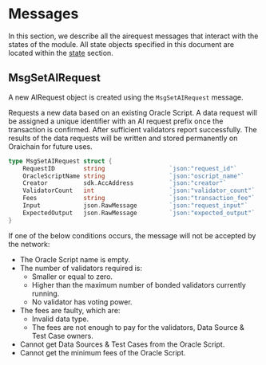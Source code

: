 <!--
order: 3
-->

# Messages

In this section, we describe all the airequest messages that interact with the states of the module. All state objects specified in this document are located within the [state](./01_state.md#pool) section.

## MsgSetAIRequest

A new AIRequest object is created using the `MsgSetAIRequest` message.

Requests a new data based on an existing Oracle Script. A data request will be assigned a unique identifier with an AI request prefix once the transaction is confirmed. After sufficient validators report successfully. The results of the data requests will be written and stored permanently on Oraichain for future uses.

```go
type MsgSetAIRequest struct {
	RequestID        string         		 `json:"request_id"`
	OracleScriptName string         		 `json:"oscript_name"`
	Creator          sdk.AccAddress 		 `json:"creator"`
	ValidatorCount   int            		 `json:"validator_count"`
	Fees             string         		 `json:"transaction_fee"`
	Input            json.RawMessage         `json:"request_input"`
	ExpectedOutput   json.RawMessage         `json:"expected_output"`
}
```

If one of the below conditions occurs, the message will not be accepted by the network:

- The Oracle Script name is empty.
- The number of validators required is:
  - Smaller or equal to zero.
  - Higher than the maximum number of bonded validators currently running.
  - No validator has voting power.
- The fees are faulty, which are:
  - Invalid data type.
  - The fees are not enough to pay for the validators, Data Source & Test Case owners.
- Cannot get Data Sources & Test Cases from the Oracle Script.
- Cannot get the minimum fees of the Oracle Script.